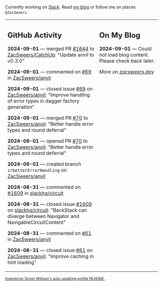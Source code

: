 Currently working on [Slack](https://slack.com/). Read [my blog](https://zacsweers.dev/) or follow me on places `@ZacSweers`.

<table><tr><td valign="top" width="60%">

## GitHub Activity
<!-- githubActivity starts -->
**2024-09-01** — merged PR [#1644](https://github.com/ZacSweers/CatchUp/pull/1644) to [ZacSweers/CatchUp](https://github.com/ZacSweers/CatchUp): "Update anvil to v0.3.0"

**2024-09-01** — commented on [#69](https://github.com/ZacSweers/anvil/issues/69#issuecomment-2323510934) in [ZacSweers/anvil](https://github.com/ZacSweers/anvil)

**2024-09-01** — closed issue [#69](https://github.com/ZacSweers/anvil/issues/69) on [ZacSweers/anvil](https://github.com/ZacSweers/anvil): "Improve handling of error types in dagger factory generation"

**2024-09-01** — merged PR [#70](https://github.com/ZacSweers/anvil/pull/70) to [ZacSweers/anvil](https://github.com/ZacSweers/anvil): "Better handle error types and round deferral"

**2024-09-01** — opened PR [#70](https://github.com/ZacSweers/anvil/pull/70) to [ZacSweers/anvil](https://github.com/ZacSweers/anvil): "Better handle error types and round deferral"

**2024-09-01** — created branch `z/betterErrorHandling` on [ZacSweers/anvil](https://github.com/ZacSweers/anvil)

**2024-08-31** — commented on [#1609](https://github.com/slackhq/circuit/issues/1609#issuecomment-2323040064) in [slackhq/circuit](https://github.com/slackhq/circuit)

**2024-08-31** — closed issue [#1609](https://github.com/slackhq/circuit/issues/1609) on [slackhq/circuit](https://github.com/slackhq/circuit): "BackStack can diverge between Navigator and NavigableCircuitContent"

**2024-08-31** — commented on [#61](https://github.com/ZacSweers/anvil/issues/61#issuecomment-2323024437) in [ZacSweers/anvil](https://github.com/ZacSweers/anvil)

**2024-08-31** — closed issue [#61](https://github.com/ZacSweers/anvil/issues/61) on [ZacSweers/anvil](https://github.com/ZacSweers/anvil): "Improve caching in hint loading"
<!-- githubActivity ends -->
</td><td valign="top" width="40%">

## On My Blog
<!-- blog starts -->
**2024-09-01** — Could not load blog content. Please check back later.
<!-- blog ends -->
_More on [zacsweers.dev](https://zacsweers.dev/)_
</td></tr></table>

<sub><a href="https://simonwillison.net/2020/Jul/10/self-updating-profile-readme/">Inspired by Simon Willison's auto-updating profile README.</a></sub>